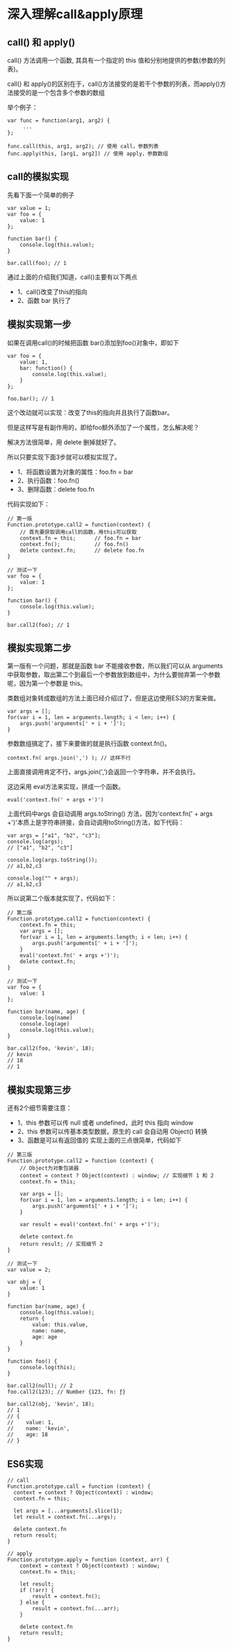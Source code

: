 # 深入理解call&apply原理

## call() 和 apply()

call() 方法调用一个函数, 其具有一个指定的 this 值和分别地提供的参数(参数的列表)。

call() 和 apply()的区别在于，call()方法接受的是若干个参数的列表，而apply()方法接受的是一个包含多个参数的数组

举个例子：

```
var func = function(arg1, arg2) {
     ...
};

func.call(this, arg1, arg2); // 使用 call，参数列表
func.apply(this, [arg1, arg2]) // 使用 apply，参数数组
```

## call的模拟实现

先看下面一个简单的例子

```
var value = 1;
var foo = {
    value: 1
};

function bar() {
    console.log(this.value);
}

bar.call(foo); // 1
```

通过上面的介绍我们知道，call()主要有以下两点

* 1、call()改变了this的指向
* 2、函数 bar 执行了

## 模拟实现第一步
如果在调用call()的时候把函数 bar()添加到foo()对象中，即如下

```
var foo = {
    value: 1,
    bar: function() {
        console.log(this.value);
    }
};

foo.bar(); // 1
```

这个改动就可以实现：改变了this的指向并且执行了函数bar。

但是这样写是有副作用的，即给foo额外添加了一个属性，怎么解决呢？

解决方法很简单，用 delete 删掉就好了。

所以只要实现下面3步就可以模拟实现了。

* 1、将函数设置为对象的属性：foo.fn = bar
* 2、执行函数：foo.fn()
* 3、删除函数：delete foo.fn

代码实现如下：

```
// 第一版
Function.prototype.call2 = function(context) {
    // 首先要获取调用call的函数，用this可以获取
    context.fn = this; 		// foo.fn = bar
    context.fn();			// foo.fn()
    delete context.fn;		// delete foo.fn
}

// 测试一下
var foo = {
    value: 1
};

function bar() {
    console.log(this.value);
}

bar.call2(foo); // 1
```

## 模拟实现第二步
第一版有一个问题，那就是函数 bar 不能接收参数，所以我们可以从 arguments中获取参数，取出第二个到最后一个参数放到数组中，为什么要抛弃第一个参数呢，因为第一个参数是 this。

类数组对象转成数组的方法上面已经介绍过了，但是这边使用ES3的方案来做。

```
var args = [];
for(var i = 1, len = arguments.length; i < len; i++) {
    args.push('arguments[' + i + ']');
}
```

参数数组搞定了，接下来要做的就是执行函数 context.fn()。

```
context.fn( args.join(',') ); // 这样不行
```

上面直接调用肯定不行，args.join(',')会返回一个字符串，并不会执行。

这边采用 eval方法来实现，拼成一个函数。
```
eval('context.fn(' + args +')')
```

上面代码中args 会自动调用 args.toString() 方法，因为'context.fn(' + args +')'本质上是字符串拼接，会自动调用toString()方法，如下代码：

```
var args = ["a1", "b2", "c3"];
console.log(args);
// ["a1", "b2", "c3"]

console.log(args.toString());
// a1,b2,c3

console.log("" + args);
// a1,b2,c3
```

所以说第二个版本就实现了，代码如下：

```
// 第二版
Function.prototype.call2 = function(context) {
    context.fn = this;
    var args = [];
    for(var i = 1, len = arguments.length; i < len; i++) {
        args.push('arguments[' + i + ']');
    }
    eval('context.fn(' + args +')');
    delete context.fn;
}

// 测试一下
var foo = {
    value: 1
};

function bar(name, age) {
    console.log(name)
    console.log(age)
    console.log(this.value);
}

bar.call2(foo, 'kevin', 18); 
// kevin
// 18
// 1
```

## 模拟实现第三步
还有2个细节需要注意：

* 1、this 参数可以传 null 或者 undefined，此时 this 指向 window
* 2、this 参数可以传基本类型数据，原生的 call 会自动用 Object() 转换
* 3、函数是可以有返回值的
实现上面的三点很简单，代码如下
```
// 第三版
Function.prototype.call2 = function (context) {
    // Object为对象包装器
    context = context ? Object(context) : window; // 实现细节 1 和 2
    context.fn = this;

    var args = [];
    for(var i = 1, len = arguments.length; i < len; i++) {
        args.push('arguments[' + i + ']');
    }

    var result = eval('context.fn(' + args +')');

    delete context.fn
    return result; // 实现细节 2
}

// 测试一下
var value = 2;

var obj = {
    value: 1
}

function bar(name, age) {
    console.log(this.value);
    return {
        value: this.value,
        name: name,
        age: age
    }
}

function foo() {
    console.log(this);
}

bar.call2(null); // 2
foo.call2(123); // Number {123, fn: ƒ}

bar.call2(obj, 'kevin', 18);
// 1
// {
//    value: 1,
//    name: 'kevin',
//    age: 18
// }
```

## ES6实现
```
// call
Function.prototype.call = function (context) {
  context = context ? Object(context) : window; 
  context.fn = this;

  let args = [...arguments].slice(1);
  let result = context.fn(...args);

  delete context.fn
  return result;
}

// apply
Function.prototype.apply = function (context, arr) {
    context = context ? Object(context) : window; 
    context.fn = this;
  
    let result;
    if (!arr) {
        result = context.fn();
    } else {
        result = context.fn(...arr);
    }
      
    delete context.fn
    return result;
}
```